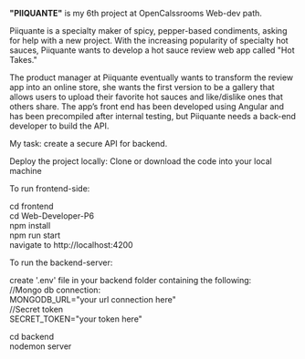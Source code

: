 <strong>"PIIQUANTE"</strong> is my 6th project at OpenCalssrooms Web-dev path.

Piiquante is a specialty maker of spicy, pepper-based condiments, asking for help with a new project. With the increasing popularity of specialty hot sauces, Piiquante wants to develop a hot sauce review web app called "Hot Takes."

The product manager at Piiquante eventually wants to transform the review app into an online store, she wants the first version to be a gallery that allows users to upload their favorite hot sauces and like/dislike ones that others share. The app’s front end has been developed using Angular and has been precompiled after internal testing, but Piiquante needs a back-end developer to build the API.

My task: create a secure API for backend.

Deploy the project locally:
Clone or download the code into your local machine

To run frontend-side:

cd frontend<br>
cd Web-Developer-P6<br>
npm install<br>
npm run start<br>
navigate to http://localhost:4200

To run the backend-server:

create '.env' file in your backend folder containing the following:<br>
    //Mongo db connection:<br>
    MONGODB_URL="your url connection here"<br>
    //Secret token<br>
    SECRET_TOKEN="your token here"

cd backend<br>
nodemon server





